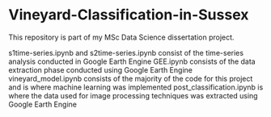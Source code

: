 # Vineyard-Classification-in-Sussex

This repository is part of my MSc Data Science dissertation project.

s1time-series.ipynb and s2time-series.ipynb consist of the time-series analysis conducted in Google Earth Engine
GEE.ipynb consists of the data extraction phase conducted using Google Earth Engine
vineyard_model.ipynb consists of the majority of the code for this project and is where machine learning was implemented
post_classification.ipynb is where the data used for image processing techniques was extracted using Google Earth Engine

